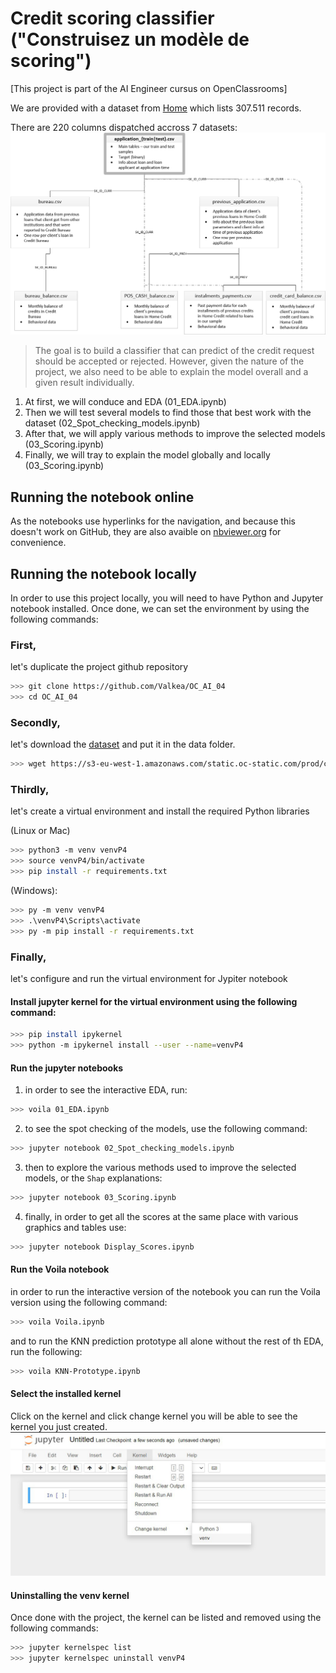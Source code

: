 # Credit scoring classifier ("Construisez un modèle de scoring")

[This project is part of the AI Engineer cursus on OpenClassrooms]

We are provided with a dataset from [Home](https://s3-eu-west-1.amazonaws.com/static.oc-static.com/prod/courses/files/Parcours_data_scientist/Projet+-+Impl%C3%A9menter+un+mod%C3%A8le+de+scoring/Projet+Mise+en+prod+-+home-credit-default-risk.zip) which lists 307.511 records. 

There are 220 columns dispatched accross 7 datasets:
![alt text](medias/home_credit.png)

> The goal is to build a classifier that can predict of the credit request should be accepted or rejected.
> However, given the nature of the project, we also need to be able to explain the model overall and a given result individually.

1. At first, we will conduce and EDA (01_EDA.ipynb)
2. Then we will test several models to find those that best work with the dataset (02_Spot_checking_models.ipynb)
3. After that, we will apply various methods to improve the selected models (03_Scoring.ipynb)
4. Finally, we will tray to explain the model globally and locally (03_Scoring.ipynb)

## Running the notebook online

As the notebooks use hyperlinks for the navigation, and because this doesn't work on GitHub, they are also avaible on [nbviewer.org](https://nbviewer.org/github/Valkea/OC_AI_04/tree/main/) for convenience.

## Running the notebook locally

In order to use this project locally, you will need to have Python and Jupyter notebook installed.
Once done, we can set the environment by using the following commands:

### First, 
let's duplicate the project github repository

```bash
>>> git clone https://github.com/Valkea/OC_AI_04
>>> cd OC_AI_04
```

### Secondly,
let's download the [dataset](https://s3-eu-west-1.amazonaws.com/static.oc-static.com/prod/courses/files/Parcours_data_scientist/Projet+-+Impl%C3%A9menter+un+mod%C3%A8le+de+scoring/Projet+Mise+en+prod+-+home-credit-default-risk.zip) and put it in the data folder.

```bash
>>> wget https://s3-eu-west-1.amazonaws.com/static.oc-static.com/prod/courses/files/Parcours_data_scientist/Projet+-+Impl%C3%A9menter+un+mod%C3%A8le+de+scoring/Projet+Mise+en+prod+-+home-credit-default-risk.zip -P data
```

### Thirdly,
let's create a virtual environment and install the required Python libraries

(Linux or Mac)
```bash
>>> python3 -m venv venvP4
>>> source venvP4/bin/activate
>>> pip install -r requirements.txt
```

(Windows):
```bash
>>> py -m venv venvP4
>>> .\venvP4\Scripts\activate
>>> py -m pip install -r requirements.txt
```

### Finally,
let's configure and run the virtual environment for Jypiter notebook


#### Install jupyter kernel for the virtual environment using the following command:

```bash
>>> pip install ipykernel
>>> python -m ipykernel install --user --name=venvP4
```

#### Run the jupyter notebooks

1. in order to see the interactive EDA, run:
```bash
>>> voila 01_EDA.ipynb
```

2. to see the spot checking of the models, use the following command:
```bash
>>> jupyter notebook 02_Spot_checking_models.ipynb 
```

3. then to explore the various methods used to improve the selected models, or the `Shap` explanations:
```bash
>>> jupyter notebook 03_Scoring.ipynb 
```

4. finally, in order to get all the scores at the same place with various graphics and tables use:
```bash
>>> jupyter notebook Display_Scores.ipynb 
```

#### Run the Voila notebook

in order to run the interactive version of the notebook you can run the Voila version using the following command:
```bash
>>> voila Voila.ipynb
```

and to run the KNN prediction prototype all alone without the rest of th EDA, run the following:
```bash
>>> voila KNN-Prototype.ipynb
```

#### Select the installed kernel
Click on the kernel and click change kernel you will be able to see the kernel you just created.
![alt text](medias/venv_selection.png)

#### Uninstalling the venv kernel
Once done with the project, the kernel can be listed and removed using the following commands:

```bash
>>> jupyter kernelspec list
>>> jupyter kernelspec uninstall venvP4
```

